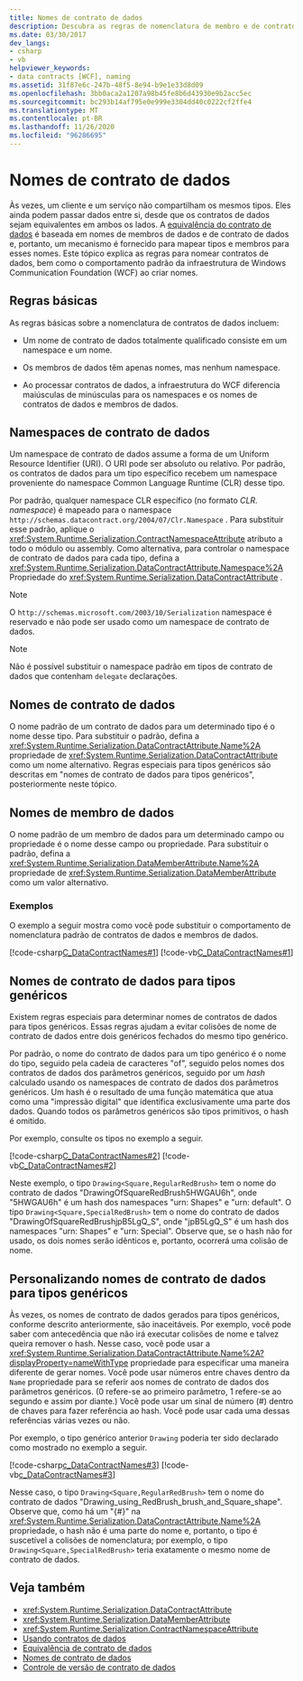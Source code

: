 ```yaml
---
title: Nomes de contrato de dados
description: Descubra as regras de nomenclatura de membro e de contrato de dados e o comportamento padrão da infraestrutura do WCF, que oferece suporte à comunicação usando contratos de dados equivalentes.
ms.date: 03/30/2017
dev_langs:
- csharp
- vb
helpviewer_keywords:
- data contracts [WCF], naming
ms.assetid: 31f87e6c-247b-48f5-8e94-b9e1e33d8d09
ms.openlocfilehash: 3bb0aca2a1207a98b45fe8b6d43930e9b2acc5ec
ms.sourcegitcommit: bc293b14af795e0e999e3304dd40c0222cf2ffe4
ms.translationtype: MT
ms.contentlocale: pt-BR
ms.lasthandoff: 11/26/2020
ms.locfileid: "96286695"
---
```

# <a name="data-contract-names"></a>Nomes de contrato de dados

Às vezes, um cliente e um serviço não compartilham os mesmos tipos. Eles ainda podem passar dados entre si, desde que os contratos de dados sejam equivalentes em ambos os lados. A [equivalência do contrato de dados](data-contract-equivalence.md) é baseada em nomes de membros de dados e de contrato de dados e, portanto, um mecanismo é fornecido para mapear tipos e membros para esses nomes. Este tópico explica as regras para nomear contratos de dados, bem como o comportamento padrão da infraestrutura de Windows Communication Foundation (WCF) ao criar nomes.

## <a name="basic-rules"></a>Regras básicas

As regras básicas sobre a nomenclatura de contratos de dados incluem:

- Um nome de contrato de dados totalmente qualificado consiste em um namespace e um nome.

- Os membros de dados têm apenas nomes, mas nenhum namespace.

- Ao processar contratos de dados, a infraestrutura do WCF diferencia maiúsculas de minúsculas para os namespaces e os nomes de contratos de dados e membros de dados.

## <a name="data-contract-namespaces"></a>Namespaces de contrato de dados

Um namespace de contrato de dados assume a forma de um Uniform Resource Identifier (URI). O URI pode ser absoluto ou relativo. Por padrão, os contratos de dados para um tipo específico recebem um namespace proveniente do namespace Common Language Runtime (CLR) desse tipo.

Por padrão, qualquer namespace CLR específico (no formato *CLR. namespace*) é mapeado para o namespace `http://schemas.datacontract.org/2004/07/Clr.Namespace` . Para substituir esse padrão, aplique o <xref:System.Runtime.Serialization.ContractNamespaceAttribute> atributo a todo o módulo ou assembly. Como alternativa, para controlar o namespace de contrato de dados para cada tipo, defina a <xref:System.Runtime.Serialization.DataContractAttribute.Namespace%2A> Propriedade do <xref:System.Runtime.Serialization.DataContractAttribute> .

> [!NOTE]
> O `http://schemas.microsoft.com/2003/10/Serialization` namespace é reservado e não pode ser usado como um namespace de contrato de dados.

> [!NOTE]
> Não é possível substituir o namespace padrão em tipos de contrato de dados que contenham `delegate` declarações.

## <a name="data-contract-names"></a>Nomes de contrato de dados

O nome padrão de um contrato de dados para um determinado tipo é o nome desse tipo. Para substituir o padrão, defina a <xref:System.Runtime.Serialization.DataContractAttribute.Name%2A> propriedade de <xref:System.Runtime.Serialization.DataContractAttribute> como um nome alternativo. Regras especiais para tipos genéricos são descritas em "nomes de contrato de dados para tipos genéricos", posteriormente neste tópico.

## <a name="data-member-names"></a>Nomes de membro de dados

O nome padrão de um membro de dados para um determinado campo ou propriedade é o nome desse campo ou propriedade. Para substituir o padrão, defina a <xref:System.Runtime.Serialization.DataMemberAttribute.Name%2A> propriedade de <xref:System.Runtime.Serialization.DataMemberAttribute> como um valor alternativo.

### <a name="examples"></a>Exemplos

O exemplo a seguir mostra como você pode substituir o comportamento de nomenclatura padrão de contratos de dados e membros de dados.

[!code-csharp[C_DataContractNames#1](~/samples/snippets/csharp/VS_Snippets_CFX/c_datacontractnames/cs/source.cs#1)]
[!code-vb[C_DataContractNames#1](~/samples/snippets/visualbasic/VS_Snippets_CFX/c_datacontractnames/vb/source.vb#1)]

## <a name="data-contract-names-for-generic-types"></a>Nomes de contrato de dados para tipos genéricos

Existem regras especiais para determinar nomes de contratos de dados para tipos genéricos. Essas regras ajudam a evitar colisões de nome de contrato de dados entre dois genéricos fechados do mesmo tipo genérico.

Por padrão, o nome do contrato de dados para um tipo genérico é o nome do tipo, seguido pela cadeia de caracteres "of", seguido pelos nomes dos contratos de dados dos parâmetros genéricos, seguido por um *hash* calculado usando os namespaces de contrato de dados dos parâmetros genéricos. Um hash é o resultado de uma função matemática que atua como uma "impressão digital" que identifica exclusivamente uma parte dos dados. Quando todos os parâmetros genéricos são tipos primitivos, o hash é omitido.

Por exemplo, consulte os tipos no exemplo a seguir.

[!code-csharp[C_DataContractNames#2](~/samples/snippets/csharp/VS_Snippets_CFX/c_datacontractnames/cs/source.cs#2)]
[!code-vb[C_DataContractNames#2](~/samples/snippets/visualbasic/VS_Snippets_CFX/c_datacontractnames/vb/source.vb#2)]

Neste exemplo, o tipo `Drawing<Square,RegularRedBrush>` tem o nome do contrato de dados "DrawingOfSquareRedBrush5HWGAU6h", onde "5HWGAU6h" é um hash dos namespaces "urn: Shapes" e "urn: default". O tipo `Drawing<Square,SpecialRedBrush>` tem o nome do contrato de dados "DrawingOfSquareRedBrushjpB5LgQ_S", onde "jpB5LgQ_S" é um hash dos namespaces "urn: Shapes" e "urn: Special". Observe que, se o hash não for usado, os dois nomes serão idênticos e, portanto, ocorrerá uma colisão de nome.

## <a name="customizing-data-contract-names-for-generic-types"></a>Personalizando nomes de contrato de dados para tipos genéricos

Às vezes, os nomes de contrato de dados gerados para tipos genéricos, conforme descrito anteriormente, são inaceitáveis. Por exemplo, você pode saber com antecedência que não irá executar colisões de nome e talvez queira remover o hash. Nesse caso, você pode usar a <xref:System.Runtime.Serialization.DataContractAttribute.Name%2A?displayProperty=nameWithType> propriedade para especificar uma maneira diferente de gerar nomes. Você pode usar números entre chaves dentro da `Name` propriedade para se referir aos nomes de contrato de dados dos parâmetros genéricos. (0 refere-se ao primeiro parâmetro, 1 refere-se ao segundo e assim por diante.) Você pode usar um sinal de número (#) dentro de chaves para fazer referência ao hash. Você pode usar cada uma dessas referências várias vezes ou não.

Por exemplo, o tipo genérico anterior `Drawing` poderia ter sido declarado como mostrado no exemplo a seguir.

[!code-csharp[c_DataContractNames#3](~/samples/snippets/csharp/VS_Snippets_CFX/c_datacontractnames/cs/source.cs#3)]
[!code-vb[c_DataContractNames#3](~/samples/snippets/visualbasic/VS_Snippets_CFX/c_datacontractnames/vb/source.vb#3)]

Nesse caso, o tipo `Drawing<Square,RegularRedBrush>` tem o nome do contrato de dados "Drawing_using_RedBrush_brush_and_Square_shape". Observe que, como há um "{#}" na <xref:System.Runtime.Serialization.DataContractAttribute.Name%2A> propriedade, o hash não é uma parte do nome e, portanto, o tipo é suscetível a colisões de nomenclatura; por exemplo, o tipo `Drawing<Square,SpecialRedBrush>` teria exatamente o mesmo nome de contrato de dados.

## <a name="see-also"></a>Veja também

- <xref:System.Runtime.Serialization.DataContractAttribute>
- <xref:System.Runtime.Serialization.DataMemberAttribute>
- <xref:System.Runtime.Serialization.ContractNamespaceAttribute>
- [Usando contratos de dados](using-data-contracts.md)
- [Equivalência de contrato de dados](data-contract-equivalence.md)
- [Nomes de contrato de dados](data-contract-names.md)
- [Controle de versão de contrato de dados](data-contract-versioning.md)
